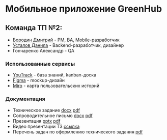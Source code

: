 # Мобильное приложение GreenHub

## Команда ТП №2:
-   [Бородин Дмитрий](https://github.com/DmitryBorodin2003 "Бородин Дмитрий") - PM, BA, Mobile-разработчик
-   [Усталов Данила](https://github.com/shagowark "Усталов Данила") - Backend-разработчик, дизайнер
-   Гончаренко Александр - QA 


### Использованные сервисы
- [YouTrack](https://dimonok.youtrack.cloud/articles/GH) - база знаний, kanban-доска
- [Figma](https://www.figma.com/file/jKboY8qMZBfpOMbDV6WTyq/GreenHub) - mockup-дизайн
- [Miro](https://miro.com/app/board/uXjVNqIybyo=/) - карта пользовательских историй


### Документация
- Техническое задание
[docx](https://github.com/shagowark/GreenHub/blob/main/docs/Техническое%20задание%20GreenHub.docx)
[pdf](https://github.com/shagowark/GreenHub/blob/main/docs/Техническое%20задание%20GreenHub.pdf)
- Сопроводительное письмо
[docx](https://github.com/shagowark/GreenHub/blob/main/docs/Сопроводительное%20письмо.docx)
[pdf](https://github.com/shagowark/GreenHub/blob/main/docs/Сопроводительное%20письмо.pdf)
- Презентация
[pptx](https://github.com/shagowark/GreenHub/blob/main/docs/GreenHub%20ТЗ%20презентация.pptx)
[pdf](https://github.com/shagowark/GreenHub/blob/main/docs/GreenHub%20ТЗ%20презентация.pdf)
- Видео презентации ТЗ 
[ссылка](https://youtu.be/XPS5ZbiWgX4)
- Перечень задач по оформлению технического задания
[pdf](https://github.com/shagowark/GreenHub/blob/main/docs/Перечень%20задач%20по%20оформлению%20технического%20задания.pdf)
